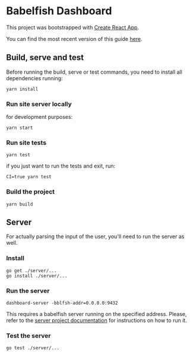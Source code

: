 # Babelfish Dashboard

This project was bootstrapped with [Create React App](https://github.com/facebookincubator/create-react-app).

You can find the most recent version of this guide [here](https://github.com/facebookincubator/create-react-app/blob/master/packages/react-scripts/template/README.md).


## Build, serve and test

Before running the build, serve or test commands, you need to install all dependencies running:

```yarn install```

### Run site server locally

for development purposes:

```yarn start```

### Run site tests

```yarn test```

if you just want to run the tests and exit, run:

```CI=true yarn test```

### Build the project

```yarn build```

## Server

For actually parsing the input of the user, you'll need to run the server as well.

### Install

```
go get ./server/...
go install ./server/...
```

### Run the server

```
dashboard-server -bblfsh-addr=0.0.0.0:9432
```

This requires a babelfish server running on the specified address. Please, refer to the [server project documentation](https://github.com/bblfsh/server) for instructions on how to run it.

### Test the server

```
go test ./server/...
```

